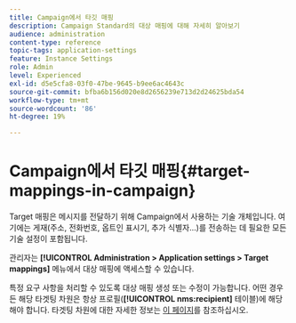 ```yaml
---
title: Campaign에서 타깃 매핑
description: Campaign Standard의 대상 매핑에 대해 자세히 알아보기
audience: administration
content-type: reference
topic-tags: application-settings
feature: Instance Settings
role: Admin
level: Experienced
exl-id: d5e5cfa8-03f0-47be-9645-b9ee6ac4643c
source-git-commit: bfba6b156d020e8d2656239e713d2d24625bda54
workflow-type: tm+mt
source-wordcount: '86'
ht-degree: 19%

---
```


# Campaign에서 타깃 매핑{#target-mappings-in-campaign}

Target 매핑은 메시지를 전달하기 위해 Campaign에서 사용하는 기술 개체입니다. 여기에는 게재(주소, 전화번호, 옵트인 표시기, 추가 식별자...)를 전송하는 데 필요한 모든 기술 설정이 포함됩니다.

관리자는 **[!UICONTROL Administration > Application settings > Target mappings]** 메뉴에서 대상 매핑에 액세스할 수 있습니다.

특정 요구 사항을 처리할 수 있도록 대상 매핑 생성 또는 수정이 가능합니다. 어떤 경우든 해당 타겟팅 차원은 항상 프로필(**[!UICONTROL nms:recipient]** 테이블)에 해당해야 합니다. 타겟팅 차원에 대한 자세한 정보는 [이 페이지](../../automating/using/query.md#targeting-dimensions-and-resources)를 참조하십시오.
